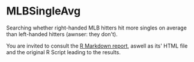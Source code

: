 # MLBSingleAvg
Searching whether right-handed MLB hitters hit more singles on average than left-handed hitters (awnser: they don't).

You are invited to consult the [R Markdown report](https://github.com/Guillaume2509/MLBSingleAvg/blob/master/BaseballSinglesAverage.md), aswell as its' HTML file and the original R Script leading to the results.
